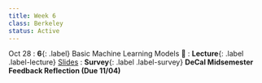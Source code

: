 ```yaml
---
title: Week 6
class: Berkeley
status: Active
---
```


 Oct 28
: **6**{: .label} Basic Machine Learning Models 🎰
: **Lecture**{: .label .label-lecture} <a href = "{{site.links.lectures.lecture06}}" target = "_blank">Slides</a>
: **Survey**{: .label .label-survey} **DeCal Midsemester Feedback Reflection (Due 11/04)**
